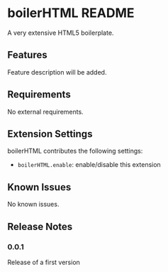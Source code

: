 # boilerHTML README

A very extensive HTML5 boilerplate.

## Features

Feature description will be added.

## Requirements

No external requirements.

## Extension Settings

boilerHTML contributes the following settings:

* `boilerHTML.enable`: enable/disable this extension

## Known Issues

No known issues.

## Release Notes

### 0.0.1

Release of a first version
